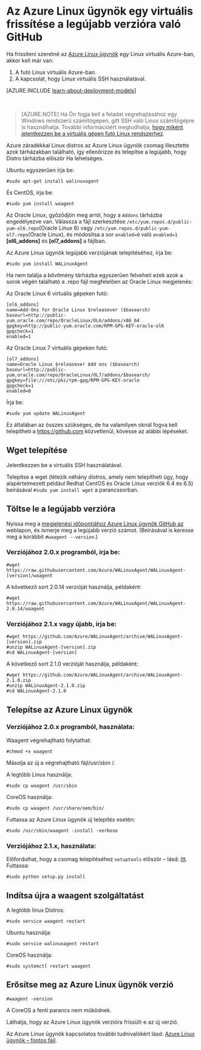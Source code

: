 <properties
    pageTitle="Frissítse az Azure Linux ügynök a GitHub |} Microsoft Azure"
    description="Megtudhatja, hogyan kell a frissítés Azure Linux ügynök a Linux virtuális Github a lateset verziójára Azure-ban"
    services="virtual-machines-linux"
    documentationCenter=""
    authors="SuperScottz"
    manager="timlt"
    editor=""
    tags="azure-resource-manager,azure-service-management"/>

<tags
    ms.service="virtual-machines-linux"
    ms.workload="infrastructure-services"
    ms.tgt_pltfrm="vm-linux"
    ms.devlang="na"
    ms.topic="article"
    ms.date="12/14/2015"
    ms.author="mingzhan"/>


# <a name="how-to-update-the-azure-linux-agent-on-a-vm-to-the-latest-version-from-github"></a>Az Azure Linux ügynök egy virtuális frissítése a legújabb verzióra való GitHub

Ha frissíteni szeretné az [Azure Linux ügynök](https://github.com/Azure/WALinuxAgent) egy Linux virtuális Azure-ban, akkor kell már van:

1. A futó Linux virtuális Azure-ban.
2. A kapcsolat, hogy Linux virtuális SSH használatával.

[AZURE.INCLUDE [learn-about-deployment-models](../../includes/learn-about-deployment-models-both-include.md)]

<br>

> [AZURE.NOTE] Ha Ön fogja kell a feladat végrehajtásához egy Windows rendszerű számítógépen, gitt SSH való Linux számítógépre is használhatja. További információért megtudhatja, [hogy miként jelentkezzen be a virtuális gépen futó Linux rendszerhez](virtual-machines-linux-mac-create-ssh-keys.md).

Azure záradékkal Linux distros az Azure Linux ügynök csomag illesztette azok tárházakban található, így ellenőrizze és telepítse a legújabb, hogy Distro tárházba először Ha lehetséges.  

Ubuntu egyszerűen írja be:

    #sudo apt-get install walinuxagent

És CentOS, írja be:

    #sudo yum install waagent


Az Oracle Linux, győződjön meg arról, hogy a `Addons` tárházba engedélyezve van. Válassza a fájl szerkesztése `/etc/yum.repos.d/public-yum-ol6.repo`(Oracle Linux 6) vagy `/etc/yum.repos.d/public-yum-ol7.repo`(Oracle Linux), és módosítsa a sor `enabled=0` való `enabled=1` **[ol6_addons]** és **[ol7_addons]** a fájlban.

Az Azure Linux ügynök legújabb verziójának telepítéséhez, írja be:


    #sudo yum install WALinuxAgent

Ha nem találja a bővítmény tárházba egyszerűen felveheti ezek azok a sorok végén található a .repo fájl megfelelően az Oracle Linux megjelenés:

Az Oracle Linux 6 virtuális gépeken futó:

    [ol6_addons]
    name=Add-Ons for Oracle Linux $releasever ($basearch)
    baseurl=http://public-yum.oracle.com/repo/OracleLinux/OL6/addons/x86_64
    gpgkey=http://public-yum.oracle.com/RPM-GPG-KEY-oracle-ol6
    gpgcheck=1
    enabled=1

Az Oracle Linux 7 virtuális gépeken futó:

    [ol7_addons]
    name=Oracle Linux $releasever Add ons ($basearch)
    baseurl=http://public-yum.oracle.com/repo/OracleLinux/OL7/addons/$basearch/
    gpgkey=file:///etc/pki/rpm-gpg/RPM-GPG-KEY-oracle
    gpgcheck=1
    enabled=0

Írja be:

    #sudo yum update WALinuxAgent

Ez általában az összes szükséges, de ha valamilyen oknál fogva kell telepítheti a https://github.com közvetlenül, kövesse az alábbi lépéseket.


## <a name="install-wget"></a>Wget telepítése

Jelentkezzen be a virtuális SSH használatával.

Telepítse a wget (létezik néhány distros, amely nem telepítheti úgy, hogy alapértelmezett például Redhat CentOS és Oracle Linux verziók 6.4 és 6.5) beírásával `#sudo yum install wget` a parancssorban.


## <a name="download-the-latest-version"></a>Töltse le a legújabb verzióra

Nyissa meg a [megjelenési időpontjához Azure Linux ügynök GitHub az](https://github.com/Azure/WALinuxAgent/releases) weblapon, és ismerje meg a legújabb verzió számot. (Beírásával is keresse meg a korábbit `#waagent --version`.)

### <a name="for-version-20x-type"></a>Verziójához 2.0.x programból, írja be:

    #wget https://raw.githubusercontent.com/Azure/WALinuxAgent/WALinuxAgent-[version]/waagent  

   A következő sort 2.0.14 verzióját használja, példaként:

    #wget https://raw.githubusercontent.com/Azure/WALinuxAgent/WALinuxAgent-2.0.14/waagent  

### <a name="for-version-21x-or-later-type"></a>Verziójához 2.1.x vagy újabb, írja be:

    #wget https://github.com/Azure/WALinuxAgent/archive/WALinuxAgent-[version].zip
    #unzip WALinuxAgent-[version].zip
    #cd WALinuxAgent-[version]

   A következő sort 2.1.0 verzióját használja, példaként:

    #wget https://github.com/Azure/WALinuxAgent/archive/WALinuxAgent-2.1.0.zip
    #unzip WALinuxAgent-2.1.0.zip  
    #cd WALinuxAgent-2.1.0

## <a name="install-the-azure-linux-agent"></a>Telepítse az Azure Linux ügynök

### <a name="for-version-20x-use"></a>Verziójához 2.0.x programból, használata:

 Waagent végrehajtható folytathat:

    #chmod +x waagent

 Másolja az új a végrehajtható fájl/usr/sbin /.

  A legtöbb Linux használja:

    #sudo cp waagent /usr/sbin

  CoreOS használja:

    #sudo cp waagent /usr/share/oem/bin/

  Futtassa az Azure Linux ügynök új telepítés esetén:
 
    #sudo /usr/sbin/waagent -install -verbose

### <a name="for-version-21x-use"></a>Verziójához 2.1.x, használata:

Előfordulhat, hogy a csomag telepítéséhez `setuptools` először – lásd: [Itt](https://pypi.python.org/pypi/setuptools). Futtassa:

    #sudo python setup.py install

## <a name="restart-the-waagent-service"></a>Indítsa újra a waagent szolgáltatást

A legtöbb linux Distros:

    #sudo service waagent restart

Ubuntu használja:

    #sudo service walinuxagent restart

CoreOS használja:

    #sudo systemctl restart waagent

## <a name="confirm-the-azure-linux-agent-version"></a>Erősítse meg az Azure Linux ügynök verzió

    #waagent -version

A CoreOS a fenti parancs nem működnek.

Láthatja, hogy az Azure Linux ügynök verzióra frissült-e az új verzió.

Az Azure Linux ügynök kapcsolatos további tudnivalókért lásd: [Azure Linux ügynök – fontos fájl](https://github.com/Azure/WALinuxAgent).
